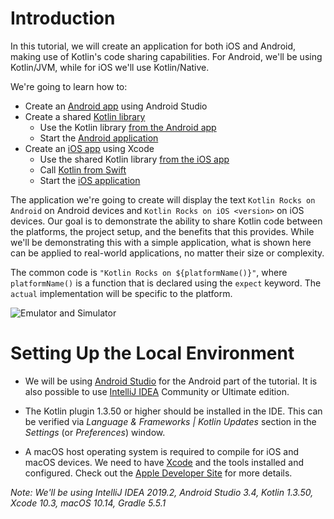 # Introduction

In this tutorial, we will create an application for both iOS and Android, making use of Kotlin's code sharing capabilities.
For Android, we'll be using Kotlin/JVM, while for iOS we'll use Kotlin/Native. 

We're going to learn how to:

 - Create an [Android app](#creating-an-android-project) using Android Studio
 - Create a shared [Kotlin library](#creating-the-shared-module)
   - Use the Kotlin library [from the Android app](#using-sharedcode-from-android)
   - Start the [Android application](#running-the-android-application)
 - Create an [iOS app](#creating-ios-application) using Xcode
   - Use the shared Kotlin library [from the iOS app](#setting-up-framework-dependency-in-xcode)
   - Call [Kotlin from Swift](#calling-kotlin-code-from-swift)
   - Start the [iOS application](#running-the-ios-application)

The application we're going to create will display the text 
`Kotlin Rocks on Android` on Android devices and `Kotlin Rocks on iOS <version>` on iOS devices.
Our goal is to demonstrate the ability to share Kotlin code between the platforms, the project setup, and the benefits that
this provides. While we'll be demonstrating this with a simple application, what is shown here can be applied to real-world applications, no matter their size or complexity.

The common code is `"Kotlin Rocks on ${platformName()}"`, where `platformName()` is 
a function that is declared using the `expect` keyword. The `actual` implementation will be specific to the platform.

![Emulator and Simulator](./assets/androd-and-ios.png)


# Setting Up the Local Environment

* We will be using [Android Studio](https://developer.android.com/studio/) for the Android part of the tutorial. 
It is also possible to use [IntelliJ IDEA](https://jetbrains.com/idea) Community or Ultimate edition.

* The Kotlin plugin 1.3.50 or higher should be installed in the IDE. This can be verified via
*Language & Frameworks | Kotlin Updates* section in the *Settings* (or *Preferences*) window.

* A macOS host operating system is required to compile for iOS and macOS devices. We need to have
[Xcode](https://developer.apple.com/xcode/) and the tools installed and configured. Check out
the [Apple Developer Site](https://developer.apple.com/xcode/) for more details. 

*Note: We'll be using IntelliJ IDEA 2019.2, Android Studio 3.4,
Kotlin 1.3.50, Xcode 10.3, macOS 10.14, Gradle 5.5.1*
